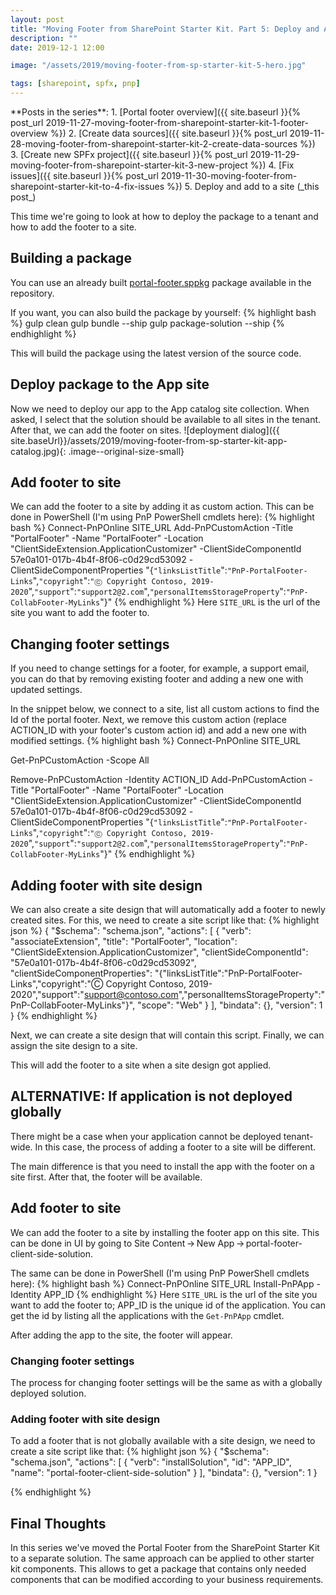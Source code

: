 ```yaml
---
layout: post
title: "Moving Footer from SharePoint Starter Kit. Part 5: Deploy and Add to Site"
description: ""
date: 2019-12-1 12:00

image: "/assets/2019/moving-footer-from-sp-starter-kit-5-hero.jpg"

tags: [sharepoint, spfx, pnp]
---
```


<aside markdown="1">
**Posts in the series**:
1. [Portal footer overview]({{ site.baseurl }}{% post_url 2019-11-27-moving-footer-from-sharepoint-starter-kit-1-footer-overview %})
2. [Create data sources]({{ site.baseurl }}{% post_url 2019-11-28-moving-footer-from-sharepoint-starter-kit-2-create-data-sources %})
3. [Create new SPFx project]({{ site.baseurl }}{% post_url 2019-11-29-moving-footer-from-sharepoint-starter-kit-3-new-project %})
4. [Fix issues]({{ site.baseurl }}{% post_url 2019-11-30-moving-footer-from-sharepoint-starter-kit-to-4-fix-issues %})
5. Deploy and add to a site (_this post_)
</aside>

This time we're going to look at how to deploy the package to a tenant and how to add the footer to a site.

## Building a package

You can use an already built [portal-footer.sppkg](https://github.com/dmitryrogozhny/sharepoint-lab/blob/master/footer/portal-footer/package/) package available in the repository.

If you want, you can also build the package by yourself:
{% highlight bash %}
gulp clean
gulp bundle --ship
gulp package-solution --ship
{% endhighlight %}

This will build the package using the latest version of the source code.

## Deploy package to the App site

Now we need to deploy our app to the App catalog site collection. When asked, I select that the solution should be available to all sites in the tenant. After that, we can add the footer on sites.
![deployment dialog]({{ site.baseUrl}}/assets/2019/moving-footer-from-sp-starter-kit-app-catalog.jpg){: .image--original-size-small}

## Add footer to site

We can add the footer to a site by adding it as custom action. This can be done in PowerShell (I'm using PnP PowerShell cmdlets here):
{% highlight bash %}
Connect-PnPOnline SITE_URL
Add-PnPCustomAction -Title "PortalFooter" -Name "PortalFooter" -Location "ClientSideExtension.ApplicationCustomizer" -ClientSideComponentId 57e0a101-017b-4b4f-8f06-c0d29cd53092 -ClientSideComponentProperties "{`"linksListTitle`":`"PnP-PortalFooter-Links`",`"copyright`":`"Ⓒ Copyright Contoso, 2019-2020`",`"support`":`"support2@2.com`",`"personalItemsStorageProperty`":`"PnP-CollabFooter-MyLinks`"}"
{% endhighlight %}
Here `SITE_URL` is the url of the site you want to add the footer to.

## Changing footer settings

If you need to change settings for a footer, for example, a support email, you can do that by removing existing footer and adding a new one with updated settings.

In the snippet below, we connect to a site, list all custom actions to find the Id of the portal footer. Next, we remove this custom action (replace ACTION_ID with your footer's custom action id) and add a new one with modified settings.
{% highlight bash %}
Connect-PnPOnline SITE_URL

Get-PnPCustomAction -Scope All

Remove-PnPCustomAction -Identity ACTION_ID
Add-PnPCustomAction -Title "PortalFooter" -Name "PortalFooter" -Location "ClientSideExtension.ApplicationCustomizer" -ClientSideComponentId 57e0a101-017b-4b4f-8f06-c0d29cd53092 -ClientSideComponentProperties "{`"linksListTitle`":`"PnP-PortalFooter-Links`",`"copyright`":`"Ⓒ Copyright Contoso, 2019-2020`",`"support`":`"support2@2.com`",`"personalItemsStorageProperty`":`"PnP-CollabFooter-MyLinks`"}"
{% endhighlight %}

## Adding footer with site design
We can also create a site design that will automatically add a footer to newly created sites. For this, we need to create a site script like that:
{% highlight json %}
{
  "$schema": "schema.json",
  "actions": [
    {
      "verb": "associateExtension",
      "title": "PortalFooter",
      "location": "ClientSideExtension.ApplicationCustomizer",
      "clientSideComponentId": "57e0a101-017b-4b4f-8f06-c0d29cd53092",
      "clientSideComponentProperties": "{\"linksListTitle\":\"PnP-PortalFooter-Links\",\"copyright\":\"Ⓒ Copyright Contoso, 2019-2020\",\"support\":\"support@contoso.com\",\"personalItemsStorageProperty\":\"PnP-CollabFooter-MyLinks\"}",
      "scope": "Web"
    }
  ],
  "bindata": {},
  "version": 1
}
{% endhighlight %}

Next, we can create a site design that will contain this script. Finally, we can assign the site design to a site.

This will add the footer to a site when a site design got applied.

## ALTERNATIVE: If application is not deployed globally

There might be a case when your application cannot be deployed tenant-wide. In this case, the process of adding a footer to a site will be different.

The main difference is that you need to install the app with the footer on a site first. After that, the footer will be available.

## Add footer to site

We can add the footer to a site by installing the footer app on this site. This can be done in UI by going to Site Content&thinsp;→&thinsp;New App&thinsp;→&thinsp;portal-footer-client-side-solution.

The same can be done in PowerShell (I'm using PnP PowerShell cmdlets here):
{% highlight bash %}
Connect-PnPOnline SITE_URL
Install-PnPApp -Identity APP_ID
{% endhighlight %}
Here `SITE_URL` is the url of the site you want to add the footer to; APP_ID is the unique id of the application. You can get the id by listing all the applications with the `Get-PnPApp` cmdlet.

After adding the app to the site, the footer will appear.

### Changing footer settings

The process for changing footer settings will be the same as with a globally deployed solution.

### Adding footer with site design
To add a footer that is not globally available with a site design, we need to create a site script like that:
{% highlight json %}
{
  "$schema": "schema.json",
  "actions": [
    {
      "verb": "installSolution",
      "id": "APP_ID",
      "name": "portal-footer-client-side-solution"
    }
  ],
  "bindata": {},
  "version": 1
}

{% endhighlight %}

## Final Thoughts

In this series we've moved the Portal Footer from the SharePoint Starter Kit to a separate solution. The same approach can be applied to other starter kit components. This allows to get a package that contains only needed components that can be modified according to your business requirements.
